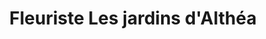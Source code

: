 ---
title: "Fleuriste Les jardins d'Althéa"
url: /estrablin/fleuriste-les-jardins-dalthea/
shop: Blumen
---